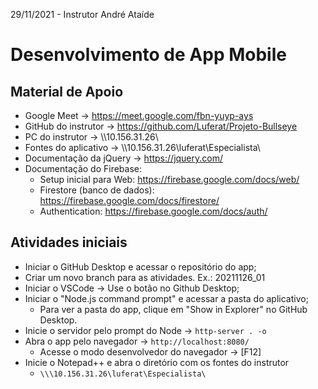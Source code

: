 29/11/2021 - Instrutor André Ataíde

# Desenvolvimento de App Mobile

## Material de Apoio

- Google Meet → https://meet.google.com/fbn-yuyp-ays
- GitHub do instrutor → https://github.com/Luferat/Projeto-Bullseye
- PC do instrutor → \\\10.156.31.26\
- Fontes do aplicativo → \\\10.156.31.26\luferat\Especialista\
- Documentação da jQuery → https://jquery.com/
- Documentação do Firebase:
  - Setup inicial para Web: https://firebase.google.com/docs/web/
  - Firestore (banco de dados): https://firebase.google.com/docs/firestore/
  - Authentication: https://firebase.google.com/docs/auth/

## Atividades iniciais

- Iniciar o GitHub Desktop e acessar o repositório do app;
- Criar um novo branch para as atividades. Ex.: 20211126_01
- Iniciar o VSCode → Use o botão no Github Desktop;
- Iniciar o "Node.js command prompt" e acessar a pasta do aplicativo;
  - Para ver a pasta do app, clique em "Show in Explorer" no GitHub Desktop.
- Inicie o servidor pelo prompt do Node → `http-server . -o`
- Abra o app pelo navegador → `http://localhost:8080/`
  - Acesse o modo desenvolvedor do navegador → [F12]
- Inicie o Notepad++ e abra o diretório com os fontes do instrutor
  - `\\\10.156.31.26\luferat\Especialista\`

